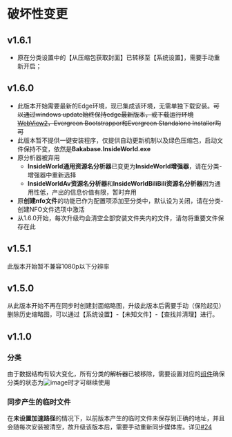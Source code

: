# 破坏性变更

## v1.6.1

+ 原在分类设置中的【从压缩包获取封面】已转移至【系统设置】，需要手动重新开启；

## v1.6.0

+ 此版本开始需要最新的Edge环境，现已集成该环境，无需单独下载安装。~~可以通过windows update始终保持edge最新版本，或下载运行环境[WebView2](https://developer.microsoft.com/en-us/microsoft-edge/webview2/#download-section)，Evergreen Bootstrapper和Evergreen Standalone Installer均可~~
+ 此版本暂不提供一键安装程序，仅提供自动更新机制以及绿色压缩包，启动文件保持不变，依然是**Bakabase.InsideWorld.exe**
+ 原分析器被弃用
  + **InsideWorld通用资源名分析器**已变更为**InsideWorld增强器**，请在分类-增强器中重新选择
  + **InsideWorldAv资源名分析器**和**InsideWorldBiliBili资源名分析器**因为通用性低，产出的信息价值有限，暂时弃用
+ 原**创建nfo文件**的功能已作为配置项添加至分类中，默认设为关闭，请在分类-创建NFO文件选项中激活
+ 从1.6.0开始，每次升级均会清空全部安装文件夹内的文件，请勿将重要文件保存在此

## v1.5.1

此版本开始暂不兼容1080p以下分辨率

## v1.5.0

从此版本开始不再在同步时创建封面缩略图，升级此版本后需要手动（保险起见）删除历史缩略图，可以通过【系统设置】-【未知文件】-【查找并清理】进行。

## v1.1.0

### 分类
由于数据结构有较大变化，所有分类的~~解析器~~已被移除，需要设置对应的[组件](https://github.com/Bakabase/InsideWorld/blob/main/Docs/DEFINITIONS.md#%E7%BB%84%E4%BB%B6)确保分类的状态为![image](https://user-images.githubusercontent.com/2888789/147025320-15369813-b9dd-44e1-b268-c32938423d39.png)时才可继续使用

### 同步产生的临时文件
在**未设置加速路径**的情况下，以前版本产生的临时文件未保存到正确的地址，并且会随每次安装被清空，故升级该版本后，需要手动重新同步媒体库。详见[#24](https://github.com/Bakabase/InsideWorld/issues/24)
